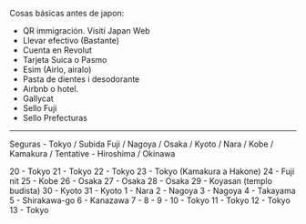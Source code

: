 Cosas básicas antes de japon:
* QR immigración. Visiti Japan Web
* Llevar efectivo (Bastante)
* Cuenta en Revolut
* Tarjeta Suica o Pasmo
* Esim (Airlo, airalo)
* Pasta de dientes i desodorante
* Airbnb o hotel. 
* Gallycat
* Sello Fuji
* Sello Prefecturas



-------

Seguras - Tokyo / Subida Fuji / Nagoya / Osaka / Kyoto / Nara / Kobe / Kamakura /
Tentative - Hiroshima / Okinawa

20 - Tokyo
21 - Tokyo
22 - Tokyo
23 - Tokyo (Kamakura a Hakone)
24 - Fuji nit
25 - Kobe
26 - Osaka 
27 - Osaka
28 - Osaka
29 - Koyasan (templo budista)
30 - Kyoto
31 - Kyoto
1  - Nara
2  - Nagoya
3  - Nagoya
4  - Takayama
5  - Shirakawa-go
6  - Kanazawa
7  - 
8  - 
9  - 
10 - Tokyo
11 - Tokyo
12 - Tokyo
13 - Tokyo